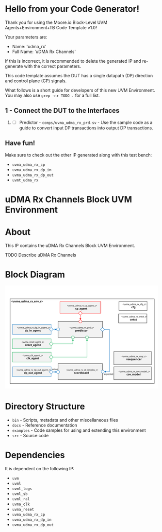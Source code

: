 # Hello from your Code Generator!
Thank you for using the Moore.io Block-Level UVM Agents+Environment+TB Code Template v1.0!

Your parameters are:
* Name: 'udma_rx'
* Full Name: 'uDMA Rx Channels'

If this is incorrect, it is recommended to delete the generated IP and re-generate with the correct parameters.

This code template assumes the DUT has a single datapath (DP) direction and control plane (CP) signals.

What follows is a short guide for developers of this new UVM Environment.  You may also use `grep -nr TODO .` for a full list.

## 1 - Connect the DUT to the Interfaces
 1. - [ ] Predictor - `comps/uvma_udma_rx_prd.sv` - Use the sample code as a guide to convert input DP transactions into output DP transactions.

## Have fun!
Make sure to check out the other IP generated along with this test bench:
* `uvma_udma_rx_cp`
* `uvma_udma_rx_dp_in`
* `uvma_udma_rx_dp_out`
* `uvmt_udma_rx`




# uDMA Rx Channels Block UVM Environment


# About
This IP contains the uDMA Rx Channels Block UVM Environment.

TODO Describe uDMA Rx Channels


# Block Diagram
![alt text](./docs/env_block_diagram.svg "uDMA Rx Channels Block UVM Environment Block Diagram")

# Directory Structure
* `bin` - Scripts, metadata and other miscellaneous files
* `docs` - Reference documentation
* `examples` - Code samples for using and extending this environment
* `src` - Source code


# Dependencies
It is dependent on the following IP:

* `uvm`
* `uvml`
* `uvml_logs`
* `uvml_sb`
* `uvml_ral`
* `uvma_clk`
* `uvma_reset`
* `uvma_udma_rx_cp`
* `uvma_udma_rx_dp_in`
* `uvma_udma_rx_dp_out`
